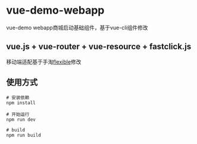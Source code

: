 # vue-demo-webapp
vue-demo webapp商城启动基础组件，基于vue-cli组件修改

## vue.js + vue-router + vue-resource + fastclick.js 

移动端适配基于手淘<a href="https://github.com/amfe/lib-flexible" target="_blank">flexible</a>修改

## 使用方式
```
# 安装依赖
npm install

# 开始运行
npm run dev

# build
npm run build

```